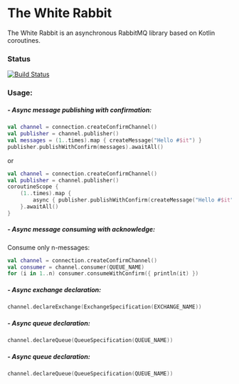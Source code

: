 # The White Rabbit
The White Rabbit is an asynchronous RabbitMQ library based on Kotlin coroutines.

### Status
[![Build Status](https://travis-ci.org/viartemev/the-white-rabbit.svg?branch=master)](https://travis-ci.org/viartemev/the-white-rabbit)

### Usage:
##### - Async message publishing with confirmation: 
```kotlin
val channel = connection.createConfirmChannel()
val publisher = channel.publisher()
val messages = (1..times).map { createMessage("Hello #$it") }
publisher.publishWithConfirm(messages).awaitAll()
```
or
```kotlin
val channel = connection.createConfirmChannel()
val publisher = channel.publisher()
coroutineScope {
    (1..times).map {
        async { publisher.publishWithConfirm(createMessage("Hello #$it")) }
    }.awaitAll()
}
```

##### - Async message consuming with acknowledge: 
Consume only n-messages:
```kotlin
val channel = connection.createConfirmChannel()
val consumer = channel.consumer(QUEUE_NAME)
for (i in 1..n) consumer.consumeWithConfirm({ println(it) })
```

##### - Async exchange declaration:
```kotlin
channel.declareExchange(ExchangeSpecification(EXCHANGE_NAME))
```
##### - Async queue declaration:
```kotlin
channel.declareQueue(QueueSpecification(QUEUE_NAME))
```
##### - Async queue declaration:
```kotlin
channel.declareQueue(QueueSpecification(QUEUE_NAME))
```
